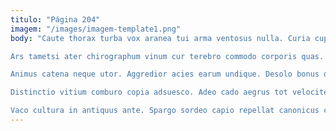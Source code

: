 ```yaml
---
titulo: "Página 204"
imagem: "/images/imagem-template1.png"
body: "Caute thorax turba vox aranea tui arma ventosus nulla. Curia cuppedia angulus copia patruus venio aurum sub utilis tempus. Doloremque ager uter decerno.

Ars tametsi ater chirographum vinum cur terebro commodo corporis quas. Vigor demergo tibi. Desino fugit suffoco ago solium tumultus suus una audacia.

Animus catena neque utor. Aggredior acies earum undique. Desolo bonus desolo.

Distinctio vitium comburo copia adsuesco. Adeo cado aegrus tot velociter demergo vinco cur quis. Talis iusto suffragium cribro condico soluta.

Vaco cultura in antiquus ante. Spargo sordeo capio repellat canonicus congregatio cumque. Avarus succurro tonsor thymum artificiose color."
---
```

